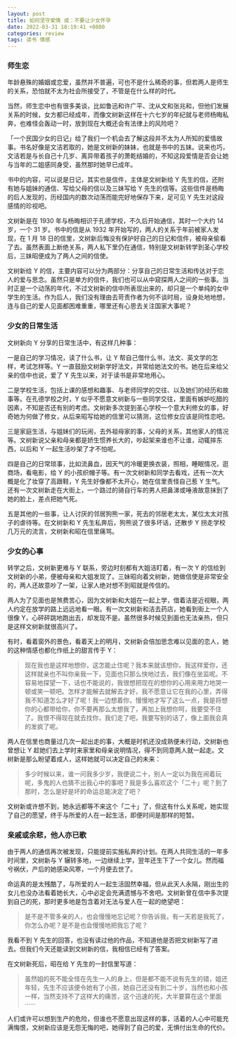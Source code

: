 ```yaml
---
layout: post
title: 如何坚守爱情 或：不要让少女怀孕
date: 2022-03-31 18:19:41 +0800
categories: review
tags: 读书 情感
---
```


### 师生恋

年龄悬殊的婚姻或恋爱，虽然并不普遍，可也不是什么稀奇的事，但若两人是师生的关系，恐怕就不太为社会所接受了，不管是在什么样的时代。

当然，师生恋中也有很多美谈，比如鲁迅和许广平、沈从文和张兆和，但他们发展关系的时候，女方都已经成年，而像文树新这样在十六七岁的年纪就与老师杨晦私奔，也难怪会轰动一时，放到现在大概还会有法律上的风险吧？

「一个民国少女的日记」给了我们一个机会去了解这段并不太为人所知的爱情故事。书名好像是文洁若取的，她是文树新的妹妹，也就是书中的五妹。说来也巧，文洁若是与长自己十几岁、离异带着孩子的萧乾结婚的，不知这段爱情是否会让她与当年的二姐感同身受，虽然那时她早已成年。

书中的内容，可以说是日记，其实也是信件，主体是文树新给 Y 先生的信，还附有她与姐妹的通信、写给父母的信以及三妹写给 Y 先生的信等。这些信件是杨晦的后人发现的，历经国内的数次动荡而能完好地保存下来，足可见 Y 先生对这段感情的珍视吧。

文树新是在 1930 年与杨晦相识于孔德学校，不久后开始通信，其时一个大约 14 岁，一个 31 岁。书中的信是从 1932 年开始写的，两人的关系于年前被家人发现，在 1 月 18 日的信里，文树新后悔没有保护好自己的日记和信件，被母亲偷看了去。虽然表面上断绝关系，两人私下里仍在通信，特别是文树新转学到圣心学校后，三妹昭便成为了两人之间的信使。

文树新给 Y 的信，主要内容可以分为两部分：分享自己的日常生活和传达对于恋人的爱与思念。虽然只是单方的信件，我们也可以从中窥探两人之间的一些事。当时正是一个动荡的年代，不过文树新的信中所表现出来的，却只是一个单纯的女中学生的生活。作为后人，我们没有理由去苛责作者为何不谈时局，设身处地地想，连与自己的爱人见面都困难重重，哪里还有心思去关注国家大事呢？

### 少女的日常生活

文树新向 Y 分享的日常生活中，有这样几种事：

一是自己的学习情况，读了什么书，让 Y 帮自己借什么书，法文、英文学的怎样，考试怎样等。Y 一直鼓励文树新学好法文，并常给她法文的书。她在后来给父亲的信中也说，爱了 Y 先生以来，对于读书是非常地用心。

二是学校生活，包括上课的感想和趣事、与老师同学的交往、以及她们的经历和故事等。在孔德学校之时，Y 似乎不愿意文树新与一些同学交往，里面有嫉妒吃醋的因素，不知是否还有别的考虑。文树新多次提到圣心学校一个意大利修女的事，好奇她为何做了修女，从后来昭写给她的信里可以猜测，这位修女应该是同性恋吧。

三是家庭生活，与姐妹们的玩闹，去外祖母家的事，父母的关系，其他家人的情况等。文树新说父亲和母亲都是娇生惯养长大的，吵起架来谁也不让谁，动辄摔东西，以后和 Y 一起生活吵架了才不怕呢。

四是自己的日常琐事，比如流鼻血，因天气的冷暖更换衣装，照相，睡眠情况，逛商场，看电影，给 Y 的小孩织帽子等。有一次文树新和同学去看戏，还有一次大概是化了妆穿了高跟鞋，Y 先生好像都不太开心，她在信里责怪自己惹 Y 生气。还有一次文树新走在大街上，一个路过的骑自行车的男人把鼻涕或唾液故意抹到了她的脸上，差点把她气死。

五是其他的一些事，让人讨厌的邻居狗熊一家，死去的邻居老太太，某位太太对孩子的虐待等。在文树新和 Y 先生私奔后，狗熊说了很多坏话，还散步 Y 拐走学校几万元的流言，文树新和昭在信里痛骂。

### 少女的心事

转学之后，文树新更难与 Y 联系，旁边时刻都有大姐洁盯着，有一次 Y 的信给到文树新的小弟，便被母亲和大姐发现了。三妹昭向着文树新，她做信使是非常安全的，两人还故意吵了一架，让家人绝对想不到昭就是传信的。

两人为了见面也是煞费苦心，因为文树新和大姐在一起上学，借着洁是近视眼，两人约定在放学的路上远远地看一眼。有一次文树新和洁去药店，她看到街上一个人很像 Y，心砰砰跳地跑出去，却发现不是。虽然很多时候见到面也无法亲热，但只是这样文树新就很高兴了。

有时，看着窗外的景色，看着天上的明月，文树新会倍加思念难以见面的恋人，她的这种情感也都化作纸上的甜言传于 Y：

> 现在我也是这样地想你，这怎能止住呢？我本来就该想你，我这样爱你，还这样就亲也不叫你亲我一下，见面也只那么快地过去，我们像在坐监呢。不容易地探望一下，话也不能说的，我很想把现在的想你的心用来用力地哭一顿或笑一顿吧。怎样才能解去就解去才好，我不愿意让它在我的心里，弄得我不知道怎么才好了呢！我一边想着你，慢慢地才写了这么一点，我是将想你的心都带给你，你不要再那么太想我了，再加上我想你呵，我要受不住了。我恨不得现在就去找你，我们走了吧，我要写别的话了，像上面我会真的发疯了呢。

两人在信里也商量过几次一起出走的事，大概是时机还没成熟便未行动，文树新也曾想让 Y 趁她们去上学时来家里和母亲说明情况，得不到同意两人就一起走。文树新是那么盼望着成人，这样她就可以决定自己的未来：

> 多少时候以来，谁一问我多少岁，我便说二十，别人一定以为我在闹着玩呢，多鬼的人也猜不出我心中的事吧？我是多么喜欢这个「二十」呢？到了那时，怎么是好是坏的命运总能决定了吧？

文树新或许想不到，她永远都等不来这个「二十」了，但这有什么关系呢，她实现了自己的愿望，终于与所爱的人在一起生活，即便时间是那样的短暂。

### 亲戚或余悲，他人亦已歌

由于两人的通信再次被发现，只能提前实施私奔的计划。在两人共同生活的一年多时间里，文树新与 Y 辗转多地，一边继续上学，翌年还生下了一个女儿。然而福兮祸伏，产后的她感染风寒，一个月便去世了。

命运真的是太残酷了，与所爱的人一起生活固然幸福，但从此天人永隔，刚出生的女儿也没办法看着她长大，心中必定会充满遗憾与不舍吧。文树新曾在信中多次提到自己的死，那时更多地是包含着对无法与爱人在一起的绝望吧：

> 是不是不管多亲的人，也会慢慢地忘记呢？你告诉我，有一天若是我死了，你怎么办呢？是不是也会慢慢地把我忘了呢？

我看不到 Y 先生的回答，也没有读过他的作品，不知道他是否把文树新写了进去。但我们今天还能读到文树新的信，我相信已经有了答案。

在文树新死后，昭在给 Y 先生的一封信里写道：

> 虽然姐的死不能全怪在先生一人的身上，但是都不能不说有先生的错，姐还年轻，先生不应该便令她有了小孩，她自己还没有到二十岁，当然也和小孩一样，当然支持不了这样大的痛苦，这个迅速的死，大半要算在这个里面······

人们或许可以想到生产的危险，但谁也不愿意出现这样的事，活着的人心中可能充满悔恨，文树新应该是无怨无悔的吧，她得到了自己的爱，无惧付出生命的代价。
